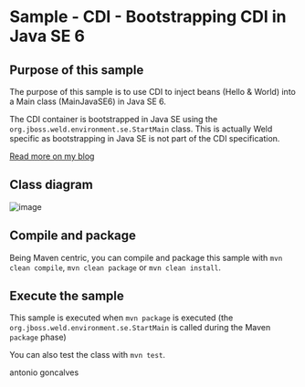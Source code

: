 # Sample - CDI - Bootstrapping CDI in Java SE 6

## Purpose of this sample

The purpose of this sample is to use CDI to inject beans (Hello & World) into a Main class (MainJavaSE6) in Java SE 6.

The CDI container is bootstrapped in Java SE using the `org.jboss.weld.environment.se.StartMain` class. This is actually Weld specific as bootstrapping in Java SE is not part of the CDI specification.

[Read more on my blog](http://agoncal.wordpress.com/2011/01/12/bootstrapping-cdi-in-several-environments)

## Class diagram

![image](https://github.com/agoncal/agoncal-sample-cdi-bootstrapping/raw/master/cdibootstrap.png)

## Compile and package

Being Maven centric, you can compile and package this sample with `mvn clean compile`, `mvn clean package` or `mvn clean install`.

## Execute the sample

This sample is executed when `mvn package` is executed (the `org.jboss.weld.environment.se.StartMain` is called during the Maven `package` phase)

You can also test the class with `mvn test`.



<div class="footer">
    <span class="footerTitle"><span class="uc">a</span>ntonio <span class="uc">g</span>oncalves</span>
</div>